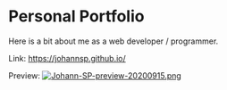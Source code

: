 # Personal Portfolio
Here is a bit about me as a web developer / programmer.

Link:
https://johannsp.github.io/

Preview:
[![Johann-SP-preview-20200915.png](https://i.postimg.cc/7hFtGgs7/Johann-SP-preview-20200915.png)](https://postimg.cc/BPCBR1GQ)

